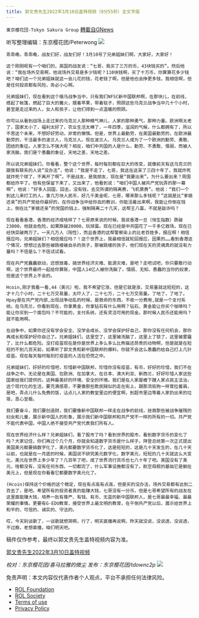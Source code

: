 ```yaml
---
title: 郭文贵先生2022年3月10日盖特视频（9分55秒）全文字版
---
```

`東京櫻花団-Tokyo Sakura Group` [轉載自GNews](https://gnews.org/zh-hans/2141383/)

听写整理编辑：东京樱花团/Peterwong
![](https://assets.gnews.org/wp-content/uploads/2022/03/1-114.png)

```
乖乖嘞，乖乖嘞，战友们好，战友们好！3月10号了兄弟姐妹们啊，大家好，大家好！
```



```
这个刚刚呢有一个咱们的，英国的战友说：“七哥，我买了三万的币，43块钱买的”。然后他说：“我在场外交易啊，他说场外交易是多少钱呢？110块钱啊，买了十万币，你算算花多少钱吧？咱们这一个兄弟姐妹就这一会儿花的钱，花老钱了啊，但是他也会挣更多钱，我相信啊，但是任何投资都有风险，务必小心啊。
```



```
兄弟姐妹们，现在看到这个俄乌战争当中，只有我们NFSC新中国联邦啊，在那块儿，在前线，搭起了帐篷，燃起了巨大的篝火，摆着苹果，带着毯子，照顾这些乌克兰战争当中几十个小时，甚至是走过来的人，女人和孩子，让他们得到一点温暖的照顾。
```



```
你可以从看到战场上走过来的乌克兰人那种精气神儿，人家的那种勇气，那种力量。欧洲啊太老了，国家太小了，福利太好了，农业生活太棒了，一年四季，滋润的气候，什么都拥有了，所以不思这个未来，不想好好劳动，非常的懒惰。但是，世界上最勤劳，在美国最勤劳的，在欧洲最勤劳的，干活最多的波兰人，乌克兰人。现在波兰人、乌克兰人成为了一个欧洲的勤劳、勇敢、团结的象征。人家怎么不强大呢？相反，咱们中共国的人是什么，勤劳、不勇敢、懦弱，而被人家洗脑，我们是个愚蠢的象征，天地之差，天地之差。
```



```
所以说兄弟姐妹们，你看看，整个这个世界，每时每刻都在巨大的改变，就像前天有这乌克兰的跟我有联系的人说“没办法”，他说：“我是不走了，七哥，我这在这呆了三四十年了，我就炸死就炸死个球了，不离开了啊”。不是战友，是我朋友，现在是“我要出来”。为什么要出来？周围都给炸平了。他有些保留下来了，又出来了，他看到说：“咱们中国人被共产党玩弄的那一幕啊”，他说：“好多人回国，回去，没有钱，去交所谓的隔离费，飞机票费”。他说：“我们一个到这儿来打工的人，拿几万块人民币，好几千美金呢，七哥，哪来那么多钱呢？”这就是比“爹娘还亲”的共产党给你最好的，在你战争当中给你血的教训，你能活着出来啊，我能让你倒在钱上，倒在比“爹娘还亲”的党国的钱上，强制隔离二十几天，这帮王八蛋，不就是敲诈吗？
```



```
现在看看香港，香港的经济成啥样了？七哥原来说的时候，我说香港一旦（恒生指数）跌破23000，他就会危险，如果跌破20000，玩球蛋。现在已经是中共国花了一千多亿救场，现在已经快突破两万了。一天几万人（阳性），而且香港的这帮警察染上的比老百姓多，报应啊！相信报应吗，兄弟姐妹们？相信报应吗？！这个世界上，我最相信就轮回报应，因果的……看到香港这个情况，想想过去那些被跳楼被自杀的孩子，那被跳楼的孩子，他们现在天的灵魂真的就没有力量吗？不信是么？不信试试看。
```



```
现在共产党蠢蠢欲动，还想放毒，搞世界经济灾难、能源灾难，是吧？走吧试吧，你只要敢行动啊，这个世界最终一起给你算账，中国人14亿人被你洗脑了，懦弱、无知、愚蠢的当你的奴隶，但是这个世界上不会的。
```



```
Hcoin,刚才我看一看,44（美元）啦，我不希望它涨，但是它就是涨，交易量就这短短的，这才十几个小时，二十七万交易量，太吓人了，二十七万，二十七万交易量。了地了，了地了。Hpay是在共产党内部,出现战争动乱的时候，是救命的东西，不收一分费用,就是一个支付系统。在乌克兰，你看到现在，你拿黄金，你拿钻石有什么用啊？钻石、黄金能让你买个咖啡吗？能让你买到一个面包吗？不可能的，支付系统，还有灵活可用的现金。那时候人民币还能用吗？就不能用啊。
```



```
在战争中，如果你还没有学会安全、没学会成长、没学会保护好自己，那你没有任何机会，那你再成长和保护好你自己了。兄弟姐妹们，这里空了，这里被洗脑了，这里上了锁了，这里被雾霾了，比什么都危险。没打疫苗现在是你是世界上多么多么比熊猫还昂贵的动物啊，但是就是在短短的不到几百天前，如果听了郭文贵和新中国联邦的爆料，你就不会这么愚蠢的给自己打上几针疫苗。现在每天每时每刻打疫苗的人活在恐慌之中。
```



```
兄弟姐妹们，好好的珍惜吧，珍惜新中国联邦，珍惜你没有疫苗，有币，好好的珍惜，我们不在战争之中。无论是在美国、在欧洲、在加拿大、在日本、澳大利亚、新西兰，好好珍惜人家这些国家给我们提供的，这种最美好的环境、安全的环境。我们是在人家屋檐下蹭人家点民主法治，这个现代化的生活，要充满感恩，不要像那些欺民贼似的走在街上，跟那流街狗一样耷拉着肩，是吧，弄点儿什么免费的饭，沾点儿人家的教堂里边的便宜啊，到超市里边等着人家扔出来的垃圾，恶心至极。
```



```
我们要奋斗，我们要创造财，我们要像新中国联邦一样走在战争的前线，拯救那些被战争摧残的妇女和儿童，展示新中国人的形象，展示我们新中国联邦和共产党不一样的所有的一切。共产党不能代表中国，中国人绝不接受共产党代表我们所有人。
```



```
现在世界经济什么样？兄弟姐妹们，看了股市了吗？看到世界的股市，看到数字货币的变化了吗？大家记住，你们再过个几个月，你就会知道数字货币是什么样子。拜登总统第一次正式提出美国美元都要搞数字化了，美元都要数字货币化了，这是短短的，这是几十天发生的，在几十天以前，也就是在一月底的时候，美国说不研究美元数字化，数字美元，短短的几十天就这么大变化，美元在世界上多少年了？几百年了吧，成了世界流行货币也七八十年了吧。美国没有了美元，啥都没有，没有任何东西，一切都完了，什么军事设施都没有了。航空母舰的基础它是躺在美元上，但是现在你看看它都要数字美元化了。
```



```
(Hcoin)保持这个价格的这个稳定，现在有点高有点高，但是买的没办法，场外交易都有达到二百去了，是吧。希望所有的投资者真的能赚大钱，七哥没有一分币，但是七哥希望所有的战友在这里面能赚大钱，培养一批有尊严、有钱、有币、无苗的新中国联邦人，是七哥最最幸福、最最荣耀的事情。更要有G-EDU教育，接受世界上最文明的教育，在干倒共产党以后，展示给世界上和平的、可信的、诚实的、守法的。
```



```
哎，今天别谈歌了，一谈歌就想哭啊，行了，明天直播再说啊，昨天就没说，没说透，没说透，不过瘾，老想直播，咱们明天吧。
```


稿件仅作参考，最终以郭文贵先生盖特视频内容为准。

[郭文贵先生2022年3月10日盖特视频](https://gettr.com/post/pz8tus184b)

*校对：东京樱花团/喜马拉雅的微尘*
*发布：东京樱花团/tdownc2p*
![](https://assets.gnews.org/wp-content/uploads/2022/02/yht-9.jpg)
 

免责声明：本文内容仅代表作者个人观点，平台不承担任何法律风险。

- [ROL Foundation](https://rolfoundation.org/)
- [ROL Society](https://rolsociety.org/)
- [Terms of use](https://gnews.org/terms-of-use-3/)
- [Privacy Policy](https://gnews.org/privacy-policy/)
